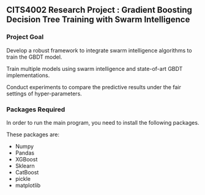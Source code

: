 ## CITS4002 Research Project : Gradient Boosting Decision Tree Training with Swarm Intelligence

### Project Goal
Develop a robust framework to integrate swarm intelligence algorithms to train the GBDT model.

Train multiple models using swarm intelligence and state-of-art GBDT implementations.

Conduct experiments to compare the predictive results under the fair settings of hyper-parameters. 



### Packages Required

<p>In order to run the main program, you need to install the following packages.</p>
<p>These packages are:</p>

<ul>
    <li>Numpy</li>
    <li>Pandas</li>
    <li>XGBoost</li>
    <li>Sklearn</li>
    <li>CatBoost</li>
    <li>pickle</li>
    <li>matplotlib</li>
</ul>